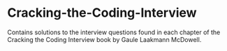 # Cracking-the-Coding-Interview
Contains solutions to the interview questions found in each chapter of the Cracking the Coding Interview book by Gaule Laakmann McDowell.
